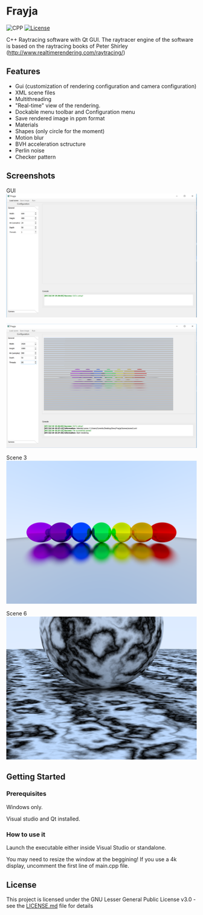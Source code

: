 # Frayja

![CPP](https://img.shields.io/badge/C++-11-blue.svg)
[![License](https://img.shields.io/badge/license-LGPL-blue.svg)](https://opensource.org/licenses/MIT)

C++ Raytracing software with Qt GUI.
The raytracer engine of the software is based on the raytracing books of Peter Shirley (http://www.realtimerendering.com/raytracing/)

## Features

- Gui (customization of rendering configuration and camera configuration)
- XML scene files
- Multithreading
- "Real-time" view of the rendering.
- Dockable menu toolbar and Configuration menu
- Save rendered image in ppm format
- Materials
- Shapes (only circle for the moment)
- Motion blur
- BVH acceleration sctructure
- Perlin noise
- Checker pattern

## Screenshots

GUI
![Alt text](/Res/FrayjaUI.PNG?raw=true "Optional Title")

![Alt text](/Res/FrayjaRendering.PNG?raw=true "Optional Title")

Scene 3
![Alt text](/Output/scene3.png?raw=true "Optional Title")

Scene 6
![Alt text](/Output/scene6.png?raw=true "Optional Title")

## Getting Started

### Prerequisites

Windows only.

Visual studio and Qt installed.

### How to use it

Launch the executable either inside Visual Studio or standalone.

You may need to resize the window at the beggining! If you use a 4k display, uncomment the first line of main.cpp file.

## License

This project is licensed under the GNU Lesser General Public License v3.0 - see the [LICENSE.md](LICENSE.md) file for details
